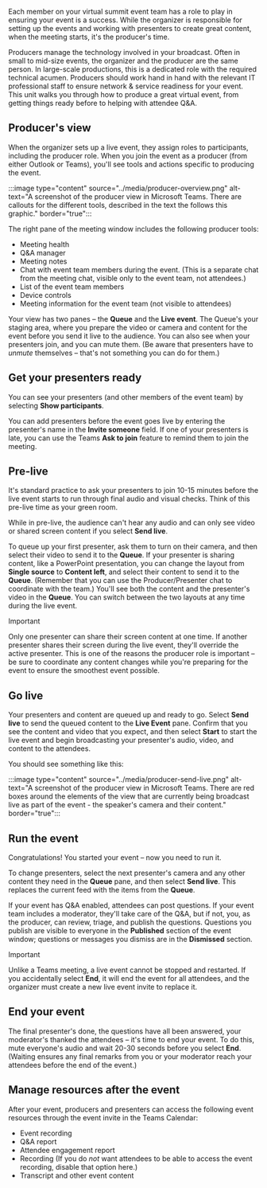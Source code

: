 Each member on your virtual summit event team has a role to play in ensuring your event is a success. While the organizer is responsible for setting up the events and working with presenters to create great content, when the meeting starts, it's the producer's time.

Producers manage the technology involved in your broadcast. Often in small to mid-size events, the organizer and the producer are the same person. In large-scale productions, this is a dedicated role with the required technical acumen. Producers should work hand in hand with the relevant IT professional staff to ensure network & service readiness for your event. 
This unit walks you through how to produce a great virtual event, from getting things ready before to helping with attendee Q&A.

## Producer's view
When the organizer sets up a live event, they assign roles to participants, including the producer role. When you join the event as a producer (from either Outlook or Teams), you'll see tools and actions specific to producing the event. 

 :::image type="content" source="../media/producer-overview.png" alt-text="A screenshot of the producer view in Microsoft Teams. There are callouts for the different tools, described in the text the follows this graphic." border="true":::

The right pane of the meeting window includes the following producer tools:

- Meeting health
- Q&A manager
- Meeting notes
- Chat with event team members during the event. (This is a separate chat from the meeting chat, visible only to the event team, not attendees.)
- List of the event team members
- Device controls
- Meeting information for the event team (not visible to attendees)

Your view has two panes – the **Queue** and the **Live event**. The Queue's your staging area, where you prepare the video or camera and content for the event before you send it live to the audience. You can also see when your presenters join, and you can mute them. (Be aware that presenters have to *unmute* themselves – that's not something you can do for them.) 

## Get your presenters ready
You can see your presenters (and other members of the event team) by selecting **Show participants**. 

You can add presenters before the event goes live by entering the presenter's name in the **Invite someone** field. If one of your presenters is late, you can use the Teams **Ask to join** feature to remind them to join the meeting.

## Pre-live

It's standard practice to ask your presenters to join 10-15 minutes before the live event starts to run through final audio and visual checks. Think of this pre-live time as your green room.

While in pre-live, the audience can't hear any audio and can only see video or shared screen content if you select **Send live**. 

To queue up your first presenter, ask them to turn on their camera, and then select their video to send it to the **Queue**. If your presenter is sharing content, like a PowerPoint presentation, you can change the layout from **Single source** to **Content left**, and select their content to send it to the **Queue**. (Remember that you can use the Producer/Presenter chat to coordinate with the team.) You'll see both the content and the presenter's video in the **Queue**. You can switch between the two layouts at any time during the live event.

> [!IMPORTANT]
> Only one presenter can share their screen content at one time. If another presenter shares their screen during the live event, they'll override the active presenter. This is one of the reasons the producer role is important – be sure to coordinate any content changes while you're preparing for the event to ensure the smoothest event possible.

## Go live
Your presenters and content are queued up and ready to go. Select **Send live** to send the queued content to the **Live Event** pane. Confirm that you see the content and video that you expect, and then select **Start** to start the live event and begin broadcasting your presenter's audio, video, and content to the attendees.

You should see something like this:

:::image type="content" source="../media/producer-send-live.png" alt-text="A screenshot of the producer view in Microsoft Teams. There are red boxes around the elements of the view that are currently being broadcast live as part of the event - the speaker's camera and their content." border="true":::

## Run the event

Congratulations! You started your event – now you need to run it.

To change presenters, select the next presenter's camera and any other content they need in the **Queue** pane, and then select **Send live**. This replaces the current feed with the items from the **Queue**.
 
If your event has Q&A enabled, attendees can post questions. If your event team includes a moderator, they'll take care of the Q&A, but if not, you, as the producer, can review, triage, and publish the questions. Questions you publish are visible to everyone in the **Published** section of the event window; questions or messages you dismiss are in the **Dismissed** section.

> [!IMPORTANT]
> Unlike a Teams meeting, a live event cannot be stopped and restarted. If you accidentally select **End**, it will end the event for all attendees, and the organizer must create a new live event invite to replace it.

## End your event

The final presenter's done, the questions have all been answered, your moderator's thanked the attendees – it's time to end your event. To do this, mute everyone's audio and wait 20-30 seconds before you select **End**. (Waiting ensures any final remarks from you or your moderator reach your attendees before the end of the event.)

## Manage resources after the event
After your event, producers and presenters can access the following event resources through the event invite in the Teams Calendar:

- Event recording
- Q&A report
- Attendee engagement report
- Recording (If you do *not* want attendees to be able to access the event recording, disable that option here.)
- Transcript and other event content